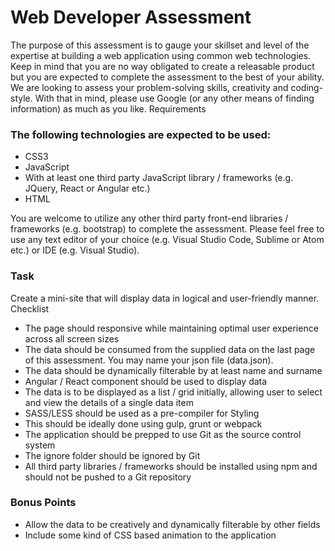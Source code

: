 # <h1>Web Developer Assessment</h1>
<p>The purpose of this assessment is to gauge your skillset and level of the expertise at
building a web application using common web technologies. Keep in mind that you
are no way obligated to create a releasable product but you are expected to
complete the assessment to the best of your ability.
We are looking to assess your problem-solving skills, creativity and coding-style.
With that in mind, please use Google (or any other means of finding information) as
much as you like.
Requirements</p>

<h3>The following technologies are expected to be used:</h3>
<ul>
  <li>CSS3</li>
  <li>JavaScript</li>
  <li> With at least one third party JavaScript library / frameworks (e.g. JQuery, React or Angular etc.)</li>
  <li>HTML</li>
</ul>

<p>You are welcome to utilize any other third party front-end libraries / frameworks (e.g.
bootstrap) to complete the assessment.
Please feel free to use any text editor of your choice (e.g. Visual Studio Code,
Sublime or Atom etc.) or IDE (e.g. Visual Studio).</p>

<h3>Task</h3>
<p>Create a mini-site that will display data in logical and user-friendly manner.
Checklist</p>

<ul>
  <li>The page should responsive while maintaining optimal user experience
across all screen sizes</li>
  <li>The data should be consumed from the supplied data on the last page of this
assessment. You may name your json file (data.json).</li>
  <li>The data should be dynamically filterable by at least name and surname</li>
  <li>Angular / React component should be used to display data</li>
  <li>The data is to be displayed as a list / grid initially, allowing user to
select and view the details of a single data item</li>
  <li>SASS/LESS should be used as a pre-compiler for Styling</li>
  <li>This should be ideally done using gulp, grunt or webpack</li>
  <li>The application should be prepped to use Git as the source control system</li>
  <li>The ignore folder should be ignored by Git</li>
  <li>All third party libraries / frameworks should be installed using npm and should
not be pushed to a Git repository</li>
  </ul>

<h3>Bonus Points</h3>
<ul>
  <li>Allow the data to be creatively and dynamically filterable by other fields</li>
<li>Include some kind of CSS based animation to the application</li>
  </ul>
